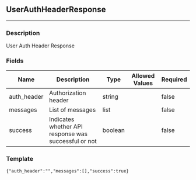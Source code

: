## UserAuthHeaderResponse
---
### Description
User Auth Header Response
### Fields
| Name | Description | Type | Allowed Values | Required |
| ---- | ----------- | ---- | -------------- | -------- |
| auth_header | Authorization header | string |  | false |
| messages | List of messages | list |  | false |
| success | Indicates whether API response was successful or not | boolean |  | false |
### Template
```
{"auth_header":"","messages":[],"success":true}
```
